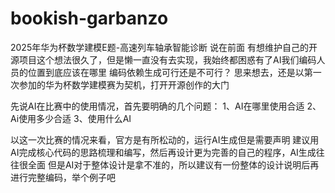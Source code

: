 # bookish-garbanzo
2025年华为杯数学建模E题-高速列车轴承智能诊断
说在前面
有想维护自己的开源项目这个想法很久了，但是懒一直没有去实现，我始终都困惑有了AI我们编码人员的位置到底应该在哪里
编码依赖生成可行还是不可行？
思来想去，还是以第一次参加的华为杯数学建模赛为契机，打开开源创作的大门

先说AI在比赛中的使用情况，首先要明确的几个问题：
1、AI在哪里使用合适
2、Ai使用多少合适
3、使用什么AI

以这一次比赛的情况来看，官方是有所松动的，运行AI生成但是需要声明
建议用AI完成核心代码的思路梳理和编写，然后再设计更为完善的自己的程序，AI生成往往很全面
但是AI对于整体设计是拿不准的，所以建议有一份整体的设计说明后再进行完整编码，举个例子吧


